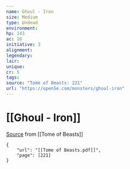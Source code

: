 ```yaml
---
name: Ghoul - Iron
size: Medium
type: Undead
environment: 
hp: 143
ac: 16
initiative: 3
alignment: 
legendary: 
lair: 
unique: 
cr: 5
tags: 
source: "Tome of Beasts: 221"
url: "https://open5e.com/monsters/ghoul-iron"
---
```

# [[Ghoul - Iron]]

[Source](zotero://open-pdf/library/items/ULEQWHJM?page=221) from [[Tome of Beasts]]

```pdf
{
	"url": "[[Tome of Beasts.pdf]]",
	"page": [221]
}
```

